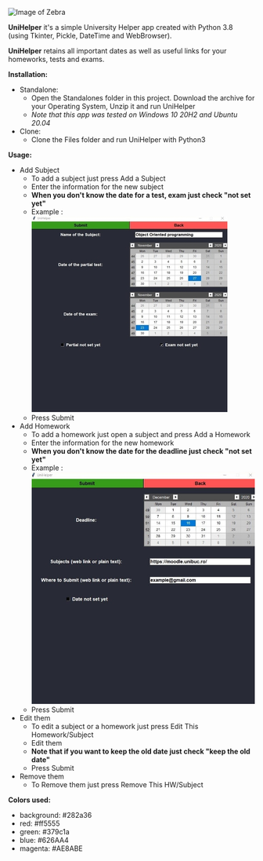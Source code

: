 ![Image of Zebra](https://github.com/SebastianRichiteanu/UniHelper/blob/main/README/icon.ico)

**UniHelper** it's a simple University Helper app created with Python 3.8 (using Tkinter, Pickle, DateTime and WebBrowser).

**UniHelper** retains all important dates as well as useful links for your homeworks, tests and exams.

**Installation:** 
	
- Standalone:
	- Open the Standalones folder in this project. Download the archive for your Operating System, Unzip it and run UniHelper
	- *Note that this app was tested on Windows 10 20H2 and Ubuntu 20.04*
- Clone:
	- Clone the Files folder and run UniHelper with Python3

**Usage:** 

- Add Subject
	- To add a subject just press Add a Subject
	- Enter the information for the new subject 
	- **When you don't know the date for a test, exam just check "not set yet"**
	- Example : ![Example Subject](https://github.com/SebastianRichiteanu/UniHelper/blob/main/README/1.jpg)
	- Press Submit
- Add Homework
	- To add a homework just open a subject and press Add a Homework
	- Enter the information for the new homework
	- **When you don't know the date for the deadline just check "not set yet"**
	- Example : ![Example Homework](https://github.com/SebastianRichiteanu/UniHelper/blob/main/README/2.jpeg)
	- Press Submit
- Edit them
	- To edit a subject or a homework just press Edit This Homework/Subject
	- Edit them 
	- **Note that if you want to keep the old date just check "keep the old date"**
	- Press Submit
- Remove them
	- To Remove them just press Remove This HW/Subject

**Colors used:**
- background: #282a36
- red: #ff5555
- green: #379c1a
- blue: #626AA4
- magenta: #AE8ABE

